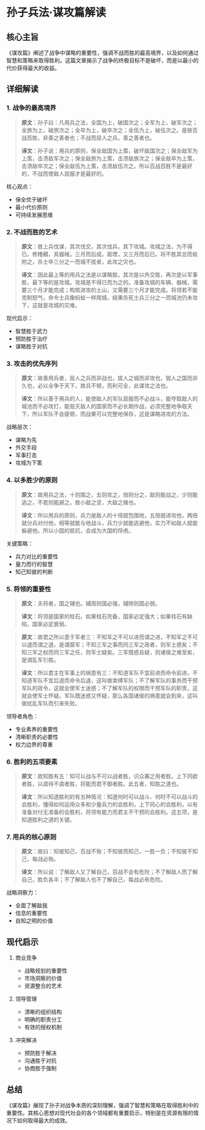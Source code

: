 # 孙子兵法·谋攻篇解读

## 核心主旨
《谋攻篇》阐述了战争中谋略的重要性，强调不战而胜的最高境界，以及如何通过智慧和策略来取得胜利。这篇文章揭示了战争的终极目标不是破坏，而是以最小的代价获得最大的收益。

## 详细解读

### 1. 战争的最高境界
> **原文**：孙子曰：凡用兵之法，全国为上，破国次之；全军为上，破军次之；全旅为上，破旅次之；全卒为上，破卒次之；全伍为上，破伍次之。是故百战百胜，非善之善者也；不战而屈人之兵，善之善者也。
>
> **译文**：孙子说：用兵的原则，保全敌国为上策，破坏敌国次之；保全敌军为上策，击溃敌军次之；保全敌旅为上策，击溃敌旅次之；保全敌卒为上策，击溃敌卒次之；保全敌伍为上策，击溃敌伍次之。所以百战百胜不是最好的，不战而使敌人屈服才是最好的。

核心观点：
- 保全优于破坏
- 最小代价原则
- 可持续发展思维

### 2. 不战而胜的艺术
> **原文**：故上兵伐谋，其次伐交，其次伐兵，其下攻城。攻城之法，为不得已。修橹轒，具器械，三月而后成，距堙，又三月而后已。将不胜其忿而蚁附之，杀士卒三分之一而城不拔者，此攻之灾也。
>
> **译文**：因此最上等的用兵之法是以谋略胜，其次是以外交胜，再次是以军事胜，最下等的是攻城。攻城是不得已而为之的。准备攻城的车辆、器械，需要三个月才能完成；构筑进攻的土山，又需要三个月才能完成。将领若不能克制怒气，命令士兵像蚂蚁一样爬城，结果杀死士兵三分之一而城池仍未攻下，这就是攻城的灾难。

现代启示：
- 智慧胜于武力
- 预防胜于治疗
- 谋略胜于对抗

### 3. 攻击的优先序列
> **原文**：故善用兵者，屈人之兵而非战也，拔人之城而非攻也，毁人之国而非久也，必以全争于天下，故兵不顿，而利可全，此谋攻之法也。
>
> **译文**：所以善于用兵的人，能使敌人的军队屈服而不必战斗，能夺取敌人的城池而不必攻打，能毁灭敌人的国家而不必长期作战，必须完整地争取天下，所以军队不会疲顿，而战果可以完整地保存，这是谋略进攻的方法。

战略层次：
- 谋略为先
- 外交手段
- 军事打击
- 攻城为下策

### 4. 以多胜少的原则
> **原文**：故用兵之法，十则围之，五则攻之，倍则分之，敌则能战之，少则能逃之，不若则能避之。故小敌之坚，大敌之擒也。
>
> **译文**：所以用兵的原则，兵力是敌人的十倍就包围他，五倍就进攻他，两倍就分兵对付他，相等就能与他战斗，兵力少就能逃避他，实力不如敌人就能躲避他。所以小国的抵抗，会成为大国的俘虏。

关键策略：
- 兵力对比的重要性
- 量力而行的智慧
- 知己知彼的判断

### 5. 将领的重要性
> **原文**：夫将者，国之辅也。辅周则国必强，辅隙则国必弱。
>
> **译文**：将领是国家的柱石。如果柱石完备，国家必定强大；如果柱石有缺陷，国家必定衰弱。

> **原文**：故君之所以患于军者三：不知军之不可以进而谓之进，不知军之不可以退而谓之退，是谓縻军；不知三军之事而同三军之政者，则军士惑矣；不知三军之权而同三军之任，则军士疑矣。三军既惑且疑，则诸侯之难至矣，是谓乱军引胜。
>
> **译文**：所以君主在军事上的祸患有三：不知道军队不宜前进而命令前进，不知道军队不宜后退而命令后退，这叫做束缚军队；不了解军队的事务而干预军队的政令，这就会使军士迷惑；不了解军队的权限而干预军队的职责，这就会使军士怀疑。军队既迷惑又怀疑，那么各国诸侯的祸患就会到来，这叫做扰乱军队而引来失败。

领导者角色：
- 专业素养的重要性
- 清晰职责的必要性
- 权力边界的尊重

### 6. 胜利的五项要素
> **原文**：故知胜有五：知可以战与不可以战者胜，识众寡之用者胜，上下同欲者胜，以虞待不虞者胜，将能而君不御者胜。此五者，知胜之道也。
>
> **译文**：所以知道胜利的有五种情况：知道何时可以战斗、何时不可以战斗的会胜利，懂得如何运用众多和少量兵力的会胜利，上下同心的会胜利，以有准备对付无准备的会胜利，将领有能力而君主不干预的会胜利。这五项，是知道胜利之道的关键。

### 7. 用兵的核心原则
> **原文**：故曰：知彼知己，百战不殆；不知彼而知己，一胜一负；不知彼不知己，每战必殆。
>
> **译文**：所以说：了解敌人又了解自己，百战不会有危险；不了解敌人而了解自己，胜负各半；不了解敌人也不了解自己，每战必有危险。

战略洞察力：
- 全面了解敌我
- 信息的重要性
- 自知之明的价值

## 现代启示

1. 商业竞争
   - 战略规划的重要性
   - 市场洞察的价值
   - 资源整合的艺术

2. 领导管理
   - 清晰的组织结构
   - 明确的职责分工
   - 有效的授权机制

3. 冲突解决
   - 预防胜于解决
   - 沟通胜于对抗
   - 协商胜于强制

## 总结
《谋攻篇》展现了孙子对战争本质的深刻理解，强调了智慧和策略在取得胜利中的重要性。其核心思想对现代社会的各个领域都有重要启示，特别是在资源有限的情况下如何取得最大的成效。 